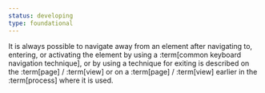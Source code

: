 ```yaml
---
status: developing
type: foundational
---
```


It is always possible to navigate away from an element after navigating to, entering, or activating the element by using a :term[common keyboard navigation technique], or by using a technique for exiting is described on the :term[page] / :term[view] or on a :term[page] / :term[view] earlier in the :term[process] where it is used.